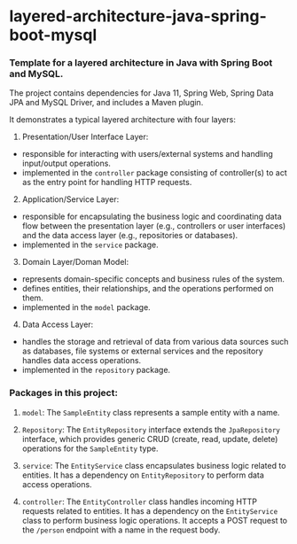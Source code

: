 # layered-architecture-java-spring-boot-mysql
### Template for a layered architecture in Java with Spring Boot and MySQL.

The project contains dependencies for Java 11, Spring Web, Spring Data JPA and MySQL Driver, and includes a Maven plugin.

It demonstrates a typical layered architecture with four layers:

1. Presentation/User Interface Layer:
- responsible for interacting with users/external systems and handling input/output operations.
- implemented in the ```controller``` package consisting of controller(s) to act as the entry point for handling HTTP requests.

2. Application/Service Layer:
- responsible for encapsulating the business logic and coordinating data flow between the presentation layer (e.g., controllers or user interfaces) and the data access layer (e.g., repositories or databases).
- implemented in the ```service``` package.

3. Domain Layer/Doman Model:
- represents domain-specific concepts and business rules of the system.
- defines entities, their relationships, and the operations performed on them.
- implemented in the ```model``` package.

4. Data Access Layer:
- handles the storage and retrieval of data from various data sources such as databases, file systems or external services and the repository handles data access operations.
- implemented in the ```repository``` package.

### Packages in this project:

1. ```model```: The ```SampleEntity``` class represents a sample entity with a name.

2. ```Repository```: The ```EntityRepository``` interface extends the ```JpaRepository``` interface, which provides generic CRUD (create, read, update, delete) operations for the ```SampleEntity``` type.

3. ```service```: The ```EntityService``` class encapsulates business logic related to entities. It has a dependency on ```EntityRepository``` to perform data access operations.

4. ```controller```: The ```EntityController``` class handles incoming HTTP requests related to entities. It has a dependency on the ```EntityService``` class to perform business logic operations. It accepts a POST request to the ```/person``` endpoint with a name in the request body.
